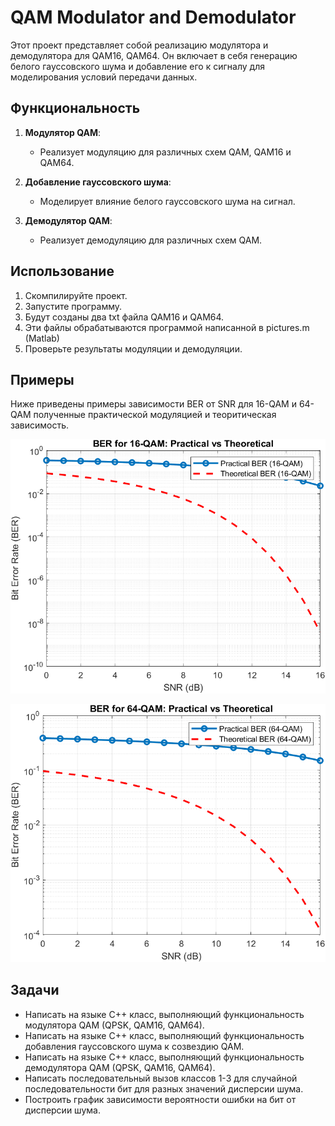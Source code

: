 # QAM Modulator and Demodulator

Этот проект представляет собой реализацию модулятора и демодулятора для QAM16, QAM64. Он включает в себя генерацию белого гауссовского шума и добавление его к сигналу для моделирования условий передачи данных.

## Функциональность

1. **Модулятор QAM**:
   - Реализует модуляцию для различных схем QAM, QAM16 и QAM64.

2. **Добавление гауссовского шума**:
   - Моделирует влияние белого гауссовского шума на сигнал.

3. **Демодулятор QAM**:
   - Реализует демодуляцию для различных схем QAM.

## Использование

1. Скомпилируйте проект.
2. Запустите программу.
3. Будут созданы два txt файла QAM16 и QAM64.
4. Эти файлы обрабатываются программой написанной в pictures.m (Matlab)
3. Проверьте результаты модуляции и демодуляции.

## Примеры

Ниже приведены примеры зависимости BER от SNR для 16-QAM и 64-QAM полученные практической модуляцией и теоритическая зависимость.

![QAM16](QAM16.png)

![QAM64](QAM64.png)

## Задачи

- Написать на языке C++ класс, выполняющий функциональность модулятора QAM (QPSK, QAM16, QAM64).
- Написать на языке C++ класс, выполняющий функциональность добавления гауссовского шума к созвездию QAM.
- Написать на языке C++ класс, выполняющий функциональность демодулятора QAM (QPSK, QAM16, QAM64).
- Написать последовательный вызов классов 1-3 для случайной последовательности бит для разных значений дисперсии шума.
- Построить график зависимости вероятности ошибки на бит от дисперсии шума.
